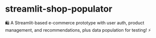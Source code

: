 # streamlit-shop-populator
 🛍️ A Streamlit-based e-commerce prototype with user auth, product management, and recommendations, plus data population for testing! ⚡
